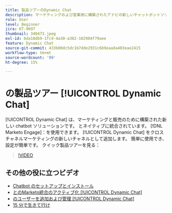 ```yaml
---
title: 製品ツアーのDynamic Chat
description: マーケティングおよび営業用に構築されたアドビの新しいチャットボットソリューションである Dynamic Chat について説明します。
role: User
level: Beginner
jira: KT-9697
thumbnail: 340473.jpeg
exl-id: 6da18db9-1fc9-4a30-a302-102904f79aee
feature: Dynamic Chat
source-git-commit: 433b00dc5dc1b7dde2931c6b9eaa8a403eae2415
workflow-type: tm+mt
source-wordcount: '99'
ht-degree: 15%

---
```


# の製品ツアー [!UICONTROL Dynamic Chat]

[!UICONTROL Dynamic Chat]  は、マーケティングと販売のために構築された新しい chatbot ソリューションです。 とネイティブに統合されています。 [!DNL Marketo Engage]：を使用できます。 [!UICONTROL Dynamic Chat]  をクロスチャネルマーケティングの新しいチャネルとして追加します。 簡単に使用でき、設定が簡単です。 クイック製品ツアーを見る：

>[!VIDEO](https://video.tv.adobe.com/v/340473/?quality=12&learn=on)

## その他の役に立つビデオ

* [Chatbot のセットアップとインストール](setup.md)
* [とのMarketo統合のアクティブ化 [!UICONTROL Dynamic Chat]](marketo-integration.md)
* [のユーザーを追加および管理 [!UICONTROL Dynamic Chat]](user-management.md)
* [15 分で生きて行け](go-live-in-15-minutes.md)
